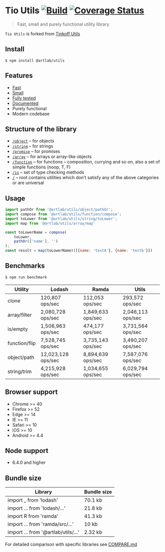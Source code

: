 # Tio Utils [![Build](https://travis-ci.org/artlab/utils.svg?branch=master)](https://travis-ci.org/artlab/utils) [![Coverage Status](https://coveralls.io/repos/github/artlab/utils/badge.svg?branch=master&t=CdowK8)](https://coveralls.io/github/artlab/utils?branch=master)

> Fast, small and purely functional utility library

`Tio Utils` is forked from [Tinkoff Utils](https://github.com/TinkoffCreditSystems/utils.js)

## Install
```
$ npm install @artlab/utils
```

## Features
- [Fast](#benchmarks)
- [Small](#bundle-size)
- [Fully tested](https://coveralls.io/github/artlab/utils)
- [Documented](https://tinkoffcreditsystems.github.io/utils)
- Purely functional
- Modern codebase

## Structure of the library
* [`/object`](https://gitr.net/artlab/utils/tree/master/src/object) – for objects
* [`/string`](https://gitr.net/artlab/utils/tree/master/src/string) – for strings
* [`/promise`](https://gitr.net/artlab/utils/tree/master/src/promise) – for promises
* [`/array`](https://gitr.net/artlab/utils/tree/master/src/array) – for arrays or array-like objects
* [`/function`](https://gitr.net/artlab/utils/tree/master/src/function) – for functions – composition, currying and so on, also a set of simple functions (noop, T, F)
* [`/is`](https://gitr.net/artlab/utils/tree/master/src/is) – set of type checking methods
* [`/`](https://gitr.net/artlab/utils/tree/master/src) – root contains utilities which don't satisfy any of the above categories or are universal

## Usage
```js
import pathOr from '@artlab/utils/object/pathOr';
import compose from '@artlab/utils/function/compose';
import toLower from '@artlab/utils/string/toLower';
import map from '@artlab/utils/array/map'

const toLowerName = compose(
    toLower,
    pathOr(['name'], '')
);
const result = map(toLowerName)([{name: 'testA'}, {name: 'testb'}])
```

## Benchmarks
```bash
$ npm run benchmark
```

| Utility | Lodash | Ramda | Utils |
| --- | --- | --- | --- |
| clone | 120,807 ops/sec | 112,053 ops/sec | 293,572 ops/sec |
| array/filter | 2,080,728 ops/sec | 1,849,633 ops/sec | 2,046,113 ops/sec |
| is/empty | 1,506,963 ops/sec | 474,177 ops/sec | 3,731,564 ops/sec |
| function/flip | 7,528,745 ops/sec | 3,735,143 ops/sec | 3,490,207 ops/sec |
| object/path | 12,023,128 ops/sec | 8,894,639 ops/sec | 7,587,076 ops/sec |
| string/trim | 4,215,928 ops/sec | 1,034,655 ops/sec | 6,029,794 ops/sec |

## Browser support

- Chrome >= 40
- Firefox >= 52
- Edge >= 14
- IE >= 11
- Safari >= 10
- iOS >= 10
- Android >= 4.4

## Node support
- 6.4.0 and higher

## Bundle size
| Library | Bundle size |
| --- | --- |
| import _ from 'lodash' | 70.1 kb |
| import ... from 'lodash/...' | 21.8 kb |
| import R from 'ramda' | 41.3 kb |
| import ... from 'ramda/src/...' | 10 kb |
| import ... from '@artlab/utils/...' | 2.32 kb |

For detailed comparison with specific libraries see [COMPARE.md](https://gitr.net/artlab/utils/tree/master/COMPARE.md)
